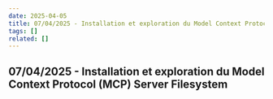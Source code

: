 ```yaml
---
date: 2025-04-05
title: 07/04/2025 - Installation et exploration du Model Context Protocol (MCP) Server Filesystem
tags: []
related: []
---
```


## 07/04/2025 - Installation et exploration du Model Context Protocol (MCP) Server Filesystem

#

